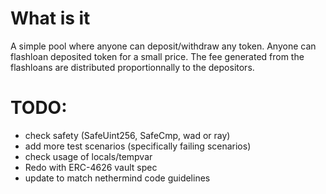# What is it

A simple pool where anyone can deposit/withdraw any token.
Anyone can flashloan deposited token for a small price.
The fee generated from the flashloans are distributed proportionnally to the depositors.

# TODO:

- check safety (SafeUint256, SafeCmp, wad or ray)
- add more test scenarios (specifically failing scenarios)
- check usage of locals/tempvar
- Redo with ERC-4626 vault spec
- update to match nethermind code guidelines